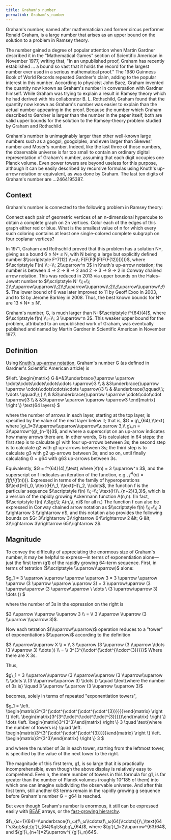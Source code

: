 ```yaml
---
title: Graham's number
permalink: Graham's_number
---
```












Graham's number, named after mathematician and former circus performer
Ronald Graham, is a large number that arises as an upper bound on the
solution to a problem in Ramsey theory.

The number gained a degree of popular attention when Martin Gardner
described it in the "Mathematical Games" section of Scientific American
in November 1977, writing that, "In an unpublished proof, Graham has
recently established ... a bound so vast that it holds the record for
the largest number ever used in a serious mathematical proof." The 1980
Guinness Book of World Records repeated Gardner's claim, adding to the
popular interest in this number. According to physicist John Baez,
Graham invented the quantity now known as Graham's number in
conversation with Gardner himself. While Graham was trying to explain a
result in Ramsey theory which he had derived with his collaborator B. L.
Rothschild, Graham found that the quantity now known as Graham's number
was easier to explain than the actual number appearing in the proof.
Because the number which Graham described to Gardner is larger than the
number in the paper itself, both are valid upper bounds for the solution
to the Ramsey-theory problem studied by Graham and Rothschild.

Graham's number is unimaginably larger than other well-known large
numbers such as a googol, googolplex, and even larger than Skewes'
number and Moser's number. Indeed, like the last three of those numbers,
the observable universe is far too small to contain an ordinary digital
representation of Graham's number, assuming that each digit occupies one
Planck volume. Even power towers are beyond useless for this purpose,
although it can be easily described by recursive formulas using Knuth's
up-arrow notation or equivalent, as was done by Graham. The last ten
digits of Graham's number are ...2464195387.

## Context

Graham's number is connected to the following problem in Ramsey theory:

Connect each pair of geometric vertices of an n-dimensional hypercube to
obtain a complete graph on 2n vertices. Color each of the edges of this
graph either red or blue. What is the smallest value of n for which
every such coloring contains at least one single-colored complete
subgraph on four coplanar vertices?

In 1971, Graham and Rothschild proved that this problem has a solution
N\*, giving as a bound 6 ≤ N\* ≤ N, with N being a large but explicitly
defined number $\\scriptstyle F^7(12) \\;=\\; F(F(F(F(F(F(F(12)))))))$,
where $\\scriptstyle F(n) \\;=\\; 2\\uparrow^n 3$ in Knuth's up-arrow
notation; the number is between 4 → 2 → 8 → 2 and 2 → 3 → 9 → 2 in
Conway chained arrow notation. This was reduced in 2013 via upper bounds
on the Hales–Jewett number to $\\scriptstyle N' \\;=\\;
2\\;\\uparrow\\uparrow\\;2\\;\\uparrow\\uparrow\\;2\\;\\uparrow\\uparrow\\;9$.
The lower bound of 6 was later improved to 11 by Geoff Exoo in 2003, and
to 13 by Jerome Barkley in 2008. Thus, the best known bounds for N\* are
13 ≤ N\* ≤ N'.

Graham's number, G, is much larger than N: $\\scriptstyle f^{64}(4)$,
where $\\scriptstyle f(n) \\;=\\; 3 \\uparrow^n 3$. This weaker upper
bound for the problem, attributed to an unpublished work of Graham, was
eventually published and named by Martin Gardner in Scientific American
in November 1977.

## Definition

Using [Knuth's up-arrow
notation](Knuth%27s_up-arrow_notation "Knuth's up-arrow notation"),
Graham's number G (as defined in Gardner's Scientific American article)
is

$\\left. \\begin{matrix} G &=&3\\underbrace{\\uparrow \\uparrow
\\cdots\\cdots\\cdots\\cdots\\cdots \\uparrow}3 \\\\ &
&3\\underbrace{\\uparrow \\uparrow \\cdots\\cdots\\cdots\\cdots
\\uparrow}3 \\\\ & &\\underbrace{\\qquad\\;\\; \\vdots \\qquad\\;\\;}
\\\\ & &3\\underbrace{\\uparrow \\uparrow \\cdots\\cdot\\cdot
\\uparrow}3 \\\\ & &3\\uparrow \\uparrow \\uparrow \\uparrow3
\\end{matrix} \\right \\} \\text{64 layers} $

where the number of arrows in each layer, starting at the top layer, is
specified by the value of the next layer below it; that is, $G =
g\_{64},\\text{ where }g\_1=3\\uparrow\\uparrow\\uparrow\\uparrow 3,\\
g\_n = 3\\uparrow^{g\_{n-1}}3$, and where a superscript on an up-arrow
indicates how many arrows there are. In other words, G is calculated in
64 steps: the first step is to calculate g1 with four up-arrows between
3s; the second step is to calculate g2 with g1 up-arrows between 3s; the
third step is to calculate g3 with g2 up-arrows between 3s; and so on,
until finally calculating G = g64 with g63 up-arrows between 3s.

Equivalently, $G = f^{64}(4),\\text{ where }f(n) = 3 \\uparrow^n 3$, and
the superscript on f indicates an iteration of the function, e.g.,
$f^4(n) = f(f(f(f(n))))$. Expressed in terms of the family of
hyperoperations $\\text{H}\_0, \\text{H}\_1, \\text{H}\_2, \\cdots$, the
function f is the particular sequence $\\scriptstyle f(n) \\;=\\;
\\text{H}\_{n+2}(3,3)$, which is a version of the rapidly growing
Ackermann function A(n,n). (In fact, $\\scriptstyle f(n) \\;&gt;\\;
A(n,\\, n)$ for all n.) The function f can also be expressed in Conway
chained arrow notation as $\\scriptstyle f(n) \\;=\\; 3 \\rightarrow 3
\\rightarrow n$, and this notation also provides the following bounds on
$G: 3\\rightarrow 3\\rightarrow 64\\rightarrow 2 &lt; G &lt;
3\\rightarrow 3\\rightarrow 65\\rightarrow 2$.

## Magnitude

To convey the difficulty of appreciating the enormous size of Graham's
number, it may be helpful to express—in terms of exponentiation
alone—just the first term (g1) of the rapidly growing 64-term sequence.
First, in terms of tetration ($\\scriptstyle \\uparrow\\uparrow)$ alone:

$g\_1 = 3 \\uparrow \\uparrow \\uparrow \\uparrow 3 = 3 \\uparrow
\\uparrow \\uparrow (3 \\uparrow \\uparrow \\uparrow 3) = 3
\\uparrow\\uparrow (3 \\uparrow\\uparrow (3 \\uparrow\\uparrow \\ \\dots
\\ (3 \\uparrow\\uparrow 3) \\dots )) $

where the number of 3s in the expression on the right is

$3 \\uparrow \\uparrow \\uparrow 3 \\ = \\ 3 \\uparrow \\uparrow (3
\\uparrow \\uparrow 3)$.

Now each tetration $(\\uparrow\\uparrow)$ operation reduces to a "tower"
of exponentiations $\\uparrow)$ according to the definition

$3 \\uparrow\\uparrow X \\ = \\ 3 \\uparrow (3 \\uparrow (3 \\uparrow
\\dots (3 \\uparrow 3) \\dots )) \\ = \\
3^{3^{\\cdot^{\\cdot^{\\cdot^{3}}}}}$ Where there are X 3s.

Thus,

$g\_1 = 3 \\uparrow\\uparrow (3 \\uparrow\\uparrow (3 \\uparrow\\uparrow
\\ \\dots \\ (3 \\uparrow\\uparrow 3) \\dots )) \\quad \\text{where the
number of 3s is} \\quad 3 \\uparrow \\uparrow (3 \\uparrow \\uparrow 3)$

becomes, solely in terms of repeated "exponentiation towers",

$g\_1 = \\left.
\\begin{matrix}3^{3^{\\cdot^{\\cdot^{\\cdot^{\\cdot^{3}}}}}}\\end{matrix}
\\right \\} \\left.
\\begin{matrix}3^{3^{\\cdot^{\\cdot^{\\cdot^{3}}}}}\\end{matrix} \\right
\\} \\dots \\left. \\begin{matrix}3^{3^3}\\end{matrix} \\right \\} 3
\\quad \\text{where the number of towers is} \\quad \\left.
\\begin{matrix}3^{3^{\\cdot^{\\cdot^{\\cdot^{3}}}}}\\end{matrix} \\right
\\} \\left. \\begin{matrix}3^{3^3}\\end{matrix} \\right \\} 3 $

and where the number of 3s in each tower, starting from the leftmost
tower, is specified by the value of the next tower to the right.

The magnitude of this first term, g1, is so large that it is practically
incomprehensible, even though the above display is relatively easy to
comprehend. Even n, the mere number of towers in this formula for g1, is
far greater than the number of Planck volumes (roughly 10^185 of them)
into which one can imagine subdividing the observable universe. And
after this first term, still another 63 terms remain in the rapidly
growing g sequence before Graham's number G = g64 is reached.

But even though Graham's number is enormous, it still can be expressed
easily with
[BEAF](BEAF "BEAF") arrays,
or the [fast-growing
hierarchy](Fast-growing_hierarchy "Fast-growing hierarchy").

$f\_{ω+1}(64)=\\underbrace{f\_ω(f\_ω\\cdots(f\_ω(64)\\cdots))}\_\\text{64
f's}&gt;&gt;{g'}\_{64}&gt;&gt;g\_{64}$, where
${g'}\_1=2\\uparrow^{63}64$, and ${g'}\_{n+1}=2\\uparrow^{ {g'}\_n}64$.


